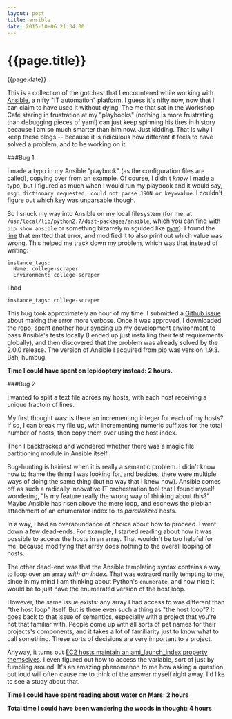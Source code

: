 ```yaml
---
layout: post
title: ansible
date: 2015-10-06 21:34:00
---
```


{{page.title}}
==============
{{page.date}}

This is a collection of the gotchas! that I encountered while working with
[Ansible](https://github.com/ansible/ansible), a nifty "IT automation"
platform. I guess it's nifty now, now that I can claim to have used it
without dying. The me that sat in the Workshop Cafe staring in frustration
at my "playbooks" (nothing is more frustrating than debugging pieces of
yaml) can just keep spinning his tires in history because I am so much
smarter than him now. Just kidding. That is why I keep these blogs --
because it is ridiculous how different it feels to have solved a problem,
and to be working on it.

###Bug 1.

I made a typo in my Ansible "playbook" (as the configuration files are
called), copying over from an example. Of course, I didn't _know_ I made
a typo, but I figured as much when I would run my playbook and it would
say, `msg: dictionary requested, could not parse JSON or key=value`. I
couldn't figure out which key was unparsable though.

So I snuck my way into Ansible on my local filesystem (for me, at
`/usr/local/lib/python2.7/dist-packages/ansible`, which you can
find with `pip show ansible` or something bizarrely misguided like
[pyw](https://github.com/samzhang111/pyw)). I found the [line](https://github.com/idano/home/blob/master/lib/ansible/module_utils/basic.py#L694) that
emitted that error, and modified it to also print out which value was
wrong. This helped me track down my problem, which was that instead of writing:

```
instance_tags:
  Name: college-scraper
  Environment: college-scraper
```

I had

``` 
instance_tags: college-scraper 
```

This bug took approximately an hour of my time. I submitted a [Github
issue](https://github.com/ansible/ansible/issues/12624) about making the
error more verbose. Once it was approved, I downloaded the repo, spent
another hour syncing up my development environment to pass Ansible's tests
locally (I ended up just installing their test requirements globally),
and then discovered that the problem was already solved by the 2.0.0 release.
The version of Ansible I acquired from pip was version 1.9.3. Bah, humbug.

**Time I could have spent on lepidoptery instead: 2 hours.**

###Bug 2

I wanted to split a text file across my hosts, with each host receiving a unique fractoin of lines.

My first thought was: is there an incrementing integer for each of my hosts? If so, I can break my
file up, with incrementing numeric suffixes for the total number of hosts, then copy them over
using the host index.

Then I backtracked and wondered whether there was a magic file partitioning module in Ansible itself.

Bug-hunting is hairiest when it is really a semantic problem. I didn't
know how to frame the thing I was looking for, and besides, there
were multiple ways of doing the same thing (but no way that I knew
how). Ansible comes off as such a radically innovative IT orchestration
tool that I found myself wondering, "Is my feature really
the wrong way of thinking about this?" Maybe Ansible has risen above
the mere loop, and eschews the plebian attachment of an enumerator
index to its _parallelized_ hosts.

In a way, I had an overabundance of choice about how to proceed. I went down a few
dead-ends. For example, I started reading about how it was possible to access
the hosts in an array. That wouldn't be too helpful for me, because modifying that array
does nothing to the overall looping of hosts.

The other dead-end was that the Ansible templating syntax contains a way to
loop over an array _with an index_. That was extraordinarily tempting to me, since 
in my mind I am thinking about Python's `enumerate`, and how nice it would
be to just have the enumerated version of the host loop.

However, the same issue exists: any array I had access to was different than "the host loop" itself.
But is there even such a thing as "the host loop"? It goes back to that issue of semantics,
especially with a project that you're not that familiar with. People come up with all sorts of
pet names for their projects's components, and it takes a lot of familiarity just to know
what to call something. These sorts of decisions are very important to a project.

Anyway, it turns out [EC2 hosts maintain an ami_launch_index property
themselves](http://stackoverflow.com/questions/32929823/partitioning-data-across-hosts-in-ansible-access-index-of-host-in-task).
I even figured out how to access the variable, sort of just by fumbling
around.  It's an amazing phenomenon to me how asking a question out loud
will often cause me to think of the answer myself right away. I'd like
to see a study about that.

**Time I could have spent reading about water on Mars: 2 hours**

**Total time I could have been wandering the woods in thought: 4 hours**
